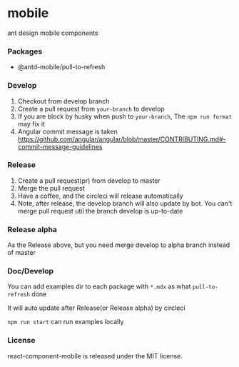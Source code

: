 # mobile

ant design mobile components

### Packages

- @antd-mobile/pull-to-refresh

### Develop

1. Checkout from develop branch
2. Create a pull request from `your-branch` to develop
3. If you are block by husky when push to `your-branch`, The `npm run format` may fix it
4. Angular commit message is taken https://github.com/angular/angular/blob/master/CONTRIBUTING.md#-commit-message-guidelines

### Release

1. Create a pull request(pr) from develop to master
2. Merge the pull request
3. Have a coffee, and the circleci will release automatically
4. Note, after release, the develop branch will also update by bot. You can't merge pull request util the branch develop is up-to-date

### Release alpha

As the Release above, but you need merge develop to alpha branch instead of master

### Doc/Develop

You can add examples dir to each package with `*.mdx` as what `pull-to-refresh` done

It will auto update after Release(or Release alpha) by circleci

`npm run start` can run examples locally

### License

react-component-mobile is released under the MIT license.
